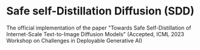 # Safe self-Distillation Diffusion (SDD)

The official implementation of the paper "Towards Safe Self-Distillation of Internet-Scale Text-to-Image Diffusion Models" (Accepted, ICML 2023 Workshop on Challenges in Deployable Generative AI)
